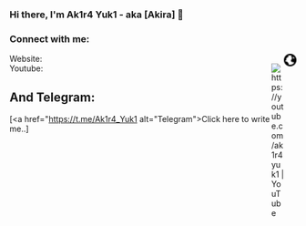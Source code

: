### Hi there, I'm Ak1r4 Yuk1 - aka [Akira] 👋

### Connect with me:

Website: <img align="right" alt="akirayuki.it" width="22px" src="https://raw.githubusercontent.com/iconic/open-iconic/master/svg/globe.svg" />
<br />
Youtube: <img align="right" alt="https://youtube.com/ak1r4yuk1 | YouTube" width="22px" src="https://cdn.jsdelivr.net/npm/simple-icons@v3/icons/youtube.svg" />

## And Telegram:

[<a href="https://t.me/Ak1r4_Yuk1 alt="Telegram">Click here to write me..</a>]

<br />

